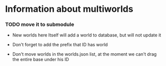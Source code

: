 # Information about multiworlds
### TODO move it to submodule
- New worlds here Itself will add a world to database, but will not update it

- Don't forget to add the prefix that ID has world
- Don't move worlds in the worlds.json list, at the moment we can't drag the entire base under his ID
